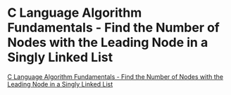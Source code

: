 # C Language Algorithm Fundamentals - Find the Number of Nodes with the Leading Node in a Singly Linked List
[C Language Algorithm Fundamentals - Find the Number of Nodes with the Leading Node in a Singly Linked List](https://aiwithcloud.com/2022/09/19/c_language_algorithm_fundamentals___find_the_number_of_nodes_with_the_leading_node_in_a_singly_linked_list/)